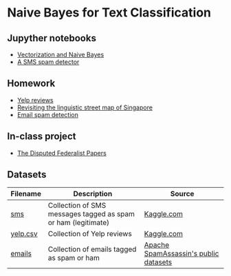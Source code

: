 # Naive Bayes for Text Classification

## Jupyther notebooks

- [Vectorization and Naive Bayes](https://nbviewer.jupyter.org/github/um-perez-alvaro/Data-Science-Practice/blob/master/Text%20Classification/Vectorization.ipynb)
- [A SMS spam detector](https://nbviewer.jupyter.org/github/um-perez-alvaro/Data-Science-Practice/blob/master/Text%20Classification/%20Building%20s%20SMS%20spam%20detector.ipynb)
 

## Homework 
- [Yelp reviews]()
- [Revisiting the linguistic street map of Singapore]()
- [Email spam detection]()

## In-class project 
- [The Disputed Federalist Papers](https://nbviewer.jupyter.org/github/um-perez-alvaro/Data-Science-Practice/blob/master/Text%20Classification/The%20Federalist%20Papers.ipynb)

## Datasets

Filename | Description |  Source
--- | --- |  --- 
[sms](https://raw.githubusercontent.com/um-perez-alvaro/Data-Science-Practice/master/Data/sms.tsv.txt) | Collection of SMS messages tagged as spam or ham (legitimate) | [Kaggle.com](https://www.kaggle.com/uciml/sms-spam-collection-dataset)
[yelp.csv](https://raw.githubusercontent.com/um-perez-alvaro/Data-Science-Practice/master/Data/yelp.csv) | Collection of Yelp reviews | [Kaggle.com](https://www.kaggle.com/c/yelp-recsys-2013)
[emails](https://raw.githubusercontent.com/um-perez-alvaro/Data-Science-Practice/master/Data/emails.csv) | Collection of emails tagged as spam or ham | [Apache SpamAssassin's public datasets](https://spamassassin.apache.org/old/publiccorpus/)

